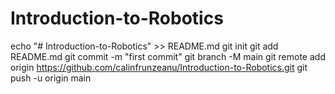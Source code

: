 # Introduction-to-Robotics
echo "# Introduction-to-Robotics" >> README.md
git init
git add README.md
git commit -m "first commit"
git branch -M main
git remote add origin https://github.com/calinfrunzeanu/Introduction-to-Robotics.git
git push -u origin main
